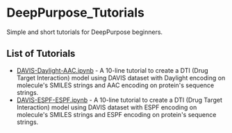# DeepPurpose_Tutorials
Simple and short tutorials for DeepPurpose beginners.

## List of Tutorials

- [DAVIS-Daylight-AAC.ipynb](./DAVIS-Daylight-AAC.ipynb) - A 10-line tutorial to create a DTI (Drug Target Interaction) model using DAVIS dataset with Daylight encoding on molecule's SMILES strings and AAC encoding on protein's sequence strings.
- [DAVIS-ESPF-ESPF.ipynb](./DAVIS-ESPF-ESPF.ipynb) - A 10-line tutorial to create a DTI (Drug Target Interaction) model using DAVIS dataset with ESPF encoding on molecule's SMILES strings and ESPF encoding on protein's sequence strings.
